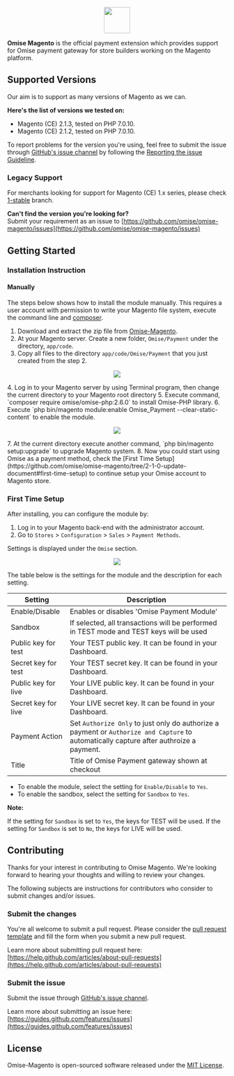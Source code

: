 <p align="center"><a href='https://www.omise.co'><img src='https://assets.omise.co/assets/omise-logo-ed530feda8c7bf8b0c990d5e4cf8080a0f23d406fa4049a523ae715252d0dc54.svg' height='60'></a></p>

**Omise Magento** is the official payment extension which provides support for Omise payment gateway for store builders working on the Magento platform.

## Supported Versions

Our aim is to support as many versions of Magento as we can.  

**Here's the list of versions we tested on:**
- Magento (CE) 2.1.3, tested on PHP 7.0.10.
- Magento (CE) 2.1.2, tested on PHP 7.0.10.

To report problems for the version you're using, feel free to submit the issue through [GitHub's issue channel](https://github.com/omise/omise-magento/issues) by following the [Reporting the issue Guideline](https://guides.github.com/activities/contributing-to-open-source/#contributing).

### Legacy Support

For merchants looking for support for Magento (CE) 1.x series, please check [1-stable](https://github.com/omise/omise-magento/tree/1-stable) branch.

**Can't find the version you're looking for?**  
Submit your requirement as an issue to [https://github.com/omise/omise-magento/issues](https://github.com/omise/omise-magento/issues)

## Getting Started

### Installation Instruction

#### Manually

The steps below shows how to install the module manually.
This requires a user account with permission to write your Magento file system, execute the command line and [composer](https://getcomposer.org).

1. Download and extract the zip file from [Omise-Magento](https://github.com/omise/omise-magento/archive/2-1-0.zip).
2. At your Magento server. Create a new folder, `Omise/Payment` under the directory, `app/code`.
3. Copy all files to the directory `app/code/Omise/Payment` that you just created from the step 2.
  <p align="center"><a alt="omise-magento-install-manual-01" href='https://cloud.githubusercontent.com/assets/2154669/21450750/247ec3b6-c92c-11e6-92d5-3c036568f20b.png'><img src='https://cloud.githubusercontent.com/assets/2154669/21450750/247ec3b6-c92c-11e6-92d5-3c036568f20b.png'></a></p>
4. Log in to your Magento server by using Terminal program, then change the current directory to your Magento root directory
5. Execute command, `composer require omise/omise-php:2.6.0` to install Omise-PHP library.
6. Execute `php bin/magento module:enable Omise_Payment --clear-static-content` to enable the module.
  <p align="center"><a alt="omise-magento-install-manual-03" href='https://cloud.githubusercontent.com/assets/2154669/21455545/a2c51e10-c953-11e6-88b6-3eff010860df.png'><img src='https://cloud.githubusercontent.com/assets/2154669/21455545/a2c51e10-c953-11e6-88b6-3eff010860df.png'></a></p>
7. At the current directory execute another command, `php bin/magento setup:upgrade` to upgrade Magento system.
8. Now you could start using Omise as a payment method, check the [First Time Setup](https://github.com/omise/omise-magento/tree/2-1-0-update-document#first-time-setup) to continue setup your Omise account to Magento store.

### First Time Setup

After installing, you can configure the module by:

1. Log in to your Magento back-end with the administrator account.
2. Go to `Stores` > `Configuration` > `Sales` > `Payment Methods`.

Settings is displayed under the `Omise` section.

<p align="center"><a alt="omise-magento-install-manual-04" href='https://cloud.githubusercontent.com/assets/2154669/21477670/9918e2b4-cb76-11e6-8b8d-74ec746b7812.png'><img src='https://cloud.githubusercontent.com/assets/2154669/21477670/9918e2b4-cb76-11e6-8b8d-74ec746b7812.png'></a></p>

The table below is the settings for the module and the description for each setting.

| Setting             | Description                                                                                                                             |
| ------------------- | --------------------------------------------------------------------------------------------------------------------------------------- |
| Enable/Disable      | Enables or disables 'Omise Payment Module'                                                                                              |
| Sandbox             | If selected, all transactions will be performed in TEST mode and TEST keys will be used                                                 |
| Public key for test | Your TEST public key. It can be found in your Dashboard.                                                                                |
| Secret key for test | Your TEST secret key. It can be found in your Dashboard.                                                                                |
| Public key for live | Your LIVE public key. It can be found in your Dashboard.                                                                                |
| Secret key for live | Your LIVE secret key. It can be found in your Dashboard.                                                                                |
| Payment Action      | Set `Authorize Only` to just only do authorize a payment or `Authorize and Capture` to automatically capture after authroize a payment. |
| Title               | Title of Omise Payment gateway shown at checkout                                                                                        |

- To enable the module, select the setting for `Enable/Disable` to `Yes`.
- To enable the sandbox, select the setting for `Sandbox` to `Yes`.

**Note:**

If the setting for `Sandbox` is set to `Yes`, the keys for TEST will be used. If the setting for `Sandbox` is set to `No`, the keys for LIVE will be used.

## Contributing

Thanks for your interest in contributing to Omise Magento. We're looking forward to hearing your thoughts and willing to review your changes.

The following subjects are instructions for contributors who consider to submit changes and/or issues.

### Submit the changes

You're all welcome to submit a pull request.
Please consider the [pull request template](https://github.com/omise/omise-magento/blob/2-1-0-update-document/.github/PULL_REQUEST_TEMPLATE.md) and fill the form when you submit a new pull request.

Learn more about submitting pull request here: [https://help.github.com/articles/about-pull-requests](https://help.github.com/articles/about-pull-requests)

### Submit the issue

Submit the issue through [GitHub's issue channel](https://github.com/omise/omise-magento/issues).

Learn more about submitting an issue here: [https://guides.github.com/features/issues](https://guides.github.com/features/issues)

## License
Omise-Magento is open-sourced software released under the [MIT License](https://opensource.org/licenses/MIT).
